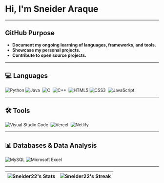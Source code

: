 # Hi, I'm Sneider Araque

---

## GitHub Purpose

* **Document my ongoing learning of languages, frameworks, and tools.**
* **Showcase my personal projects.**
* **Contribute to open source projects.**

---

## 💻 Languages

![Python](https://img.shields.io/badge/Python-3776AB?style=for-the-badge&logo=python&logoColor=white)
![Java](https://img.shields.io/badge/Java-BF3D3D?style=for-the-badge&logo=java&logoColor=white) 
![C](https://img.shields.io/badge/C-808080?style=for-the-badge&logo=c&logoColor=white) 
![C++](https://img.shields.io/badge/C%2B%2B-808080?style=for-the-badge&logo=cplusplus&logoColor=white) 
![HTML5](https://img.shields.io/badge/HTML5-E34F26?style=for-the-badge&logo=html5&logoColor=white)
![CSS3](https://img.shields.io/badge/CSS3-1572B6?style=for-the-badge&logo=css3&logoColor=white) 
![JavaScript](https://img.shields.io/badge/JavaScript-F7DF1E?style=for-the-badge&logo=javascript&logoColor=black)

---

## 🛠️ Tools

![Visual Studio Code](https://img.shields.io/badge/Visual%20Studio%20Code-007ACC?style=for-the-badge&logo=visual-studio-code&logoColor=white) 
![Vercel](https://img.shields.io/badge/Vercel-000000?style=for-the-badge&logo=vercel&logoColor=white) 
![Netlify](https://img.shields.io/badge/Netlify-00C7B2?style=for-the-badge&logo=netlify&logoColor=white) 

---

## 📊 Databases & Data Analysis

![MySQL](https://img.shields.io/badge/MySQL-4479A1?style=for-the-badge&logo=mysql&logoColor=white)
![Microsoft Excel](https://img.shields.io/badge/Microsoft%20Excel-217346?style=for-the-badge&logo=microsoft-excel&logoColor=white)

---

| ![Sneider22's Stats](https://github-readme-stats.vercel.app/api?username=Sneider22&theme=tokyonight) | ![Sneider22's Streak](https://github-readme-streak-stats.herokuapp.com/?user=Sneider22&theme=tokyonight) |
| --- | --- |

